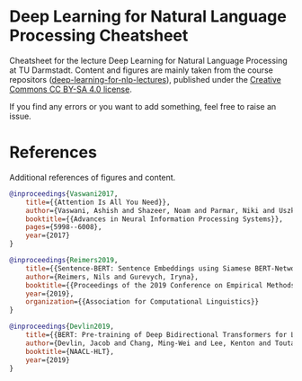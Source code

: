 # Deep Learning for Natural Language Processing Cheatsheet
Cheatsheet for the lecture Deep Learning for Natural Language Processing at TU Darmstadt. Content and figures are mainly taken from the course repositors ([deep-learning-for-nlp-lectures](https://github.com/dl4nlp-tuda2021/deep-learning-for-nlp-lectures)), published under the  [Creative Commons CC BY-SA 4.0 license](https://creativecommons.org/licenses/by-sa/4.0/).

If you find any errors or you want to add something, feel free to raise an issue.

# References

Additional references of figures and content.

```bibtex
@inproceedings{Vaswani2017,
    title={{Attention Is All You Need}},
    author={Vaswani, Ashish and Shazeer, Noam and Parmar, Niki and Uszkoreit, Jakob and Jones, Llion and Gomez, Aidan N and Kaiser, {\L}ukasz and Polosukhin, Illia},
    booktitle={{Advances in Neural Information Processing Systems}},
    pages={5998--6008},
    year={2017}
}
```

```bibtex
@inproceedings{Reimers2019,
    title={{Sentence-BERT: Sentence Embeddings using Siamese BERT-Networks}},
    author={Reimers, Nils and Gurevych, Iryna},
    booktitle={{Proceedings of the 2019 Conference on Empirical Methods in Natural Language Processing}},
    year={2019},
    organization={{Association for Computational Linguistics}}
}
```

```bibtex
@inproceedings{Devlin2019,
    title={{BERT: Pre-training of Deep Bidirectional Transformers for Language Understanding}},
    author={Devlin, Jacob and Chang, Ming-Wei and Lee, Kenton and Toutanova, Kristina},
    booktitle={NAACL-HLT},
    year={2019}
}
```
